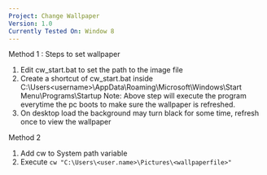 ```yaml
---
Project: Change Wallpaper 
Version: 1.0
Currently Tested On: Window 8
---
```

Method 1 : Steps to set wallpaper
1. Edit cw_start.bat to set the path to the image file 
2. Create a shortcut of cw_start.bat inside 
   C:\Users\<username>\AppData\Roaming\Microsoft\Windows\Start Menu\Programs\Startup
Note: Above step will execute the program everytime the pc boots to make sure the wallpaper is refreshed.
3. On desktop load the background may turn black for some time, refresh once to view the wallpaper

Method 2
1. Add cw to System path variable
2. Execute ```cw "C:\Users\<user.name>\Pictures\<wallpaperfile>"```
